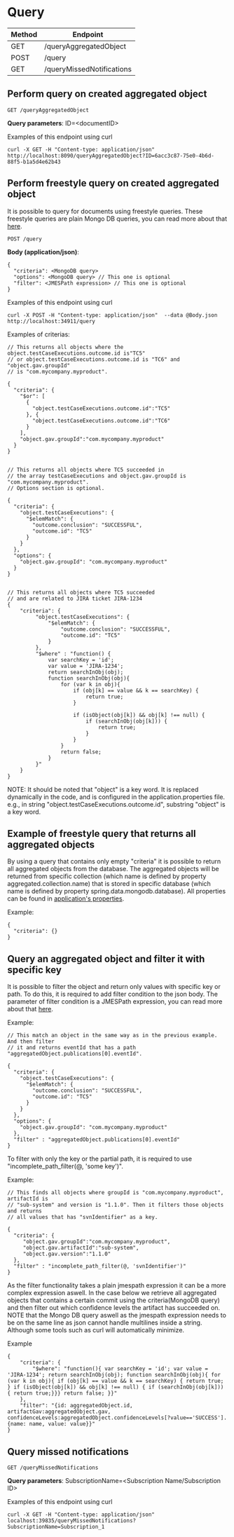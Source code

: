 # Query

|Method|Endpoint             |
|------|---------------------|
|GET   |/queryAggregatedObject|
|POST   |/query|
|GET   |/queryMissedNotifications|

## Perform query on created aggregated object
    GET /queryAggregatedObject

**Query parameters**:
ID=\<documentID\>

Examples of this endpoint using curl

    curl -X GET -H "Content-type: application/json"  http://localhost:8090/queryAggregatedObject?ID=6acc3c87-75e0-4b6d-88f5-b1a5d4e62b43

## Perform freestyle query on created aggregated object
It is possible to query for documents using freestyle queries. These freestyle
queries are plain Mongo DB queries, you can read more about that [here](https://docs.mongodb.com/manual/tutorial/query-documents/).

    POST /query

**Body (application/json)**:

    {
      "criteria": <MongoDB query>
      "options": <MongoDB query> // This one is optional
      "filter": <JMESPath expression> // This one is optional
    }

Examples of this endpoint using curl

    curl -X POST -H "Content-type: application/json"  --data @Body.json http://localhost:34911/query

Examples of criterias:

    // This returns all objects where the object.testCaseExecutions.outcome.id is"TC5"
    // or object.testCaseExecutions.outcome.id is "TC6" and "object.gav.groupId"
    // is "com.mycompany.myproduct".

    {
      "criteria": {
        "$or": [
          {
            "object.testCaseExecutions.outcome.id":"TC5"
          }, {
            "object.testCaseExecutions.outcome.id":"TC6"
          }
        ],
        "object.gav.groupId":"com.mycompany.myproduct"
      }
    }


    // This returns all objects where TC5 succeeded in
    // the array testCaseExecutions and object.gav.groupId is "com.mycompany.myproduct".
    // Options section is optional.

    {
      "criteria": {
        "object.testCaseExecutions": {
          "$elemMatch": {
            "outcome.conclusion": "SUCCESSFUL",
            "outcome.id": "TC5"
          }
        }
      },
      "options": {
        "object.gav.groupId": "com.mycompany.myproduct"
      }
    }


    // This returns all objects where TC5 succeeded
    // and are related to JIRA ticket JIRA-1234
    {
        "criteria": {
             "object.testCaseExecutions": {
                 "$elemMatch": {
                     "outcome.conclusion": "SUCCESSFUL",
                     "outcome.id": "TC5"
                 }
             },
             "$where" : "function() {
                 var searchKey = 'id';
                 var value = 'JIRA-1234';
                 return searchInObj(obj);
                 function searchInObj(obj){
                     for (var k in obj){
                         if (obj[k] == value && k == searchKey) {
                             return true;
                         }

                         if (isObject(obj[k]) && obj[k] !== null) {
                             if (searchInObj(obj[k])) {
                                 return true;
                             }
                         }
                     }
                     return false;
                 }
             }"
        }
    }

NOTE: It should be noted that "object" is a key word.  It is replaced
dynamically in the code, and is configured in the application.properties file.
e.g., in string "object.testCaseExecutions.outcome.id", substring "object" is a
key word.

## Example of freestyle query that returns all aggregated objects
By using a query that contains only empty "criteria" it is possible to return
all aggregated objects from the database. The aggregated objects will be
returned from specific collection (which name is defined by property
aggregated.collection.name) that is stored in specific database (which name is
defined by property spring.data.mongodb.database). All properties can be found
in [application's properties](https://github.com/Ericsson/eiffel-intelligence/blob/master/src/main/resources/application.properties).

Example:

    {
      "criteria": {}
    }


## Query an aggregated object and filter it with specific key
It is possible to filter the object and return only values with specific key or
path. To do this, it is required to add filter condition to the json body. The
parameter of filter condition is a JMESPath expression, you can read more about
that [here](http://jmespath.org/tutorial.html#pipe-expressions).

Example:

    // This match an object in the same way as in the previous example. And then filter
    // it and returns eventId that has a path "aggregatedObject.publications[0].eventId".

    {
      "criteria": {
        "object.testCaseExecutions": {
          "$elemMatch": {
            "outcome.conclusion": "SUCCESSFUL",
            "outcome.id": "TC5"
          }
        }
      },
      "options": {
        "object.gav.groupId": "com.mycompany.myproduct"
      },
      "filter" : "aggregatedObject.publications[0].eventId"
    }


To filter with only the key or the partial path, it is required to use
"incomplete_path_filter(@, 'some key')".

Example:

    // This finds all objects where groupId is "com.mycompany.myproduct", artifactId is
    // "sub-system" and version is "1.1.0". Then it filters those objects and returns
    // all values that has "svnIdentifier" as a key.

    {
      "criteria": {
         "object.gav.groupId":"com.mycompany.myproduct",
         "object.gav.artifactId":"sub-system",
         "object.gav.version":"1.1.0"
      },
      "filter" : "incomplete_path_filter(@, 'svnIdentifier')"
    }

As the filter functionality takes a plain jmespath expression it can be a more
complex expression aswell. In the case below we retrieve all aggregated objects
that contains a certain commit using the criteria(MongoDB query) and then filter
out which confidence levels the artifact has succeeded on. NOTE that the Mongo
DB query aswell as the jmespath expression needs to be on the same line as json
cannot handle multilines inside a string. Although some tools such as curl will
automatically minimize.

Example

    {
        "criteria": {
            "$where": "function(){ var searchKey = 'id'; var value = 'JIRA-1234'; return searchInObj(obj); function searchInObj(obj){ for (var k in obj){ if (obj[k] == value && k == searchKey) { return true;  } if (isObject(obj[k]) && obj[k] !== null) { if (searchInObj(obj[k])) { return true;}}} return false; }}"
        },
        "filter": "{id: aggregatedObject.id, artifactGav:aggregatedObject.gav, confidenceLevels:aggregatedObject.confidenceLevels[?value=='SUCCESS'].{name: name, value: value}}"
    }

## Query missed notifications
    GET /queryMissedNotifications

**Query parameters**:
SubscriptionName=<Subscription Name/Subscription ID>

Examples of this endpoint using curl

    curl -X GET -H "Content-type: application/json" localhost:39835/queryMissedNotifications?SubscriptionName=Subscription_1

